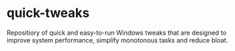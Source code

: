 # quick-tweaks
Repositiory of quick and easy-to-run Windows tweaks that are designed to improve system performance, simplify monotonous tasks and reduce bloat.
